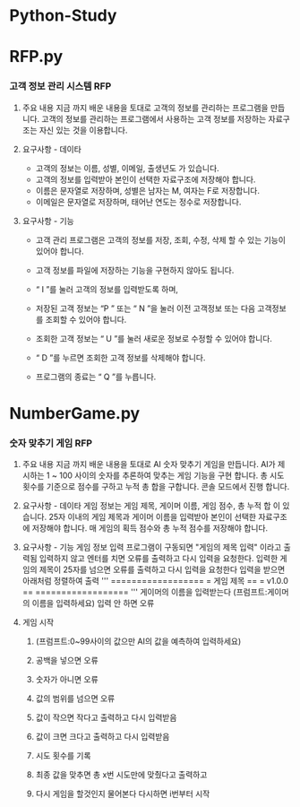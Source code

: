 # Python-Study

<h1>RFP.py</h1>

<h3>고객 정보 관리 시스템 RFP</h3>

1. 주요 내용
   지금 까지 배운 내용을 토대로 고객의 정보를 관리하는 프로그램을 만듭니다.
   고객의 정보를 관리하는 프로그램에서 사용하는 고객 정보를 저장하는 자료구조는 자신 있는 것을 이용합니다.

2. 요구사항 - 데이타

   - 고객의 정보는 이름, 성별, 이메일, 출생년도 가 있습니다.
   - 고객의 정보를 입력받아 본인이 선택한 자료구조에 저장해야 합니다.
   - 이름은 문자열로 저장하며, 성별은 남자는 M, 여자는 F로 저장합니다.
   - 이메일은 문자열로 저장하며, 태어난 연도는 정수로 저장합니다.

3. 요구사항 - 기능

   - 고객 관리 프로그램은 고객의 정보를 저장, 조회, 수정, 삭제 할 수 있는 기능이 있어야 합니다.

   - 고객 정보를 파일에 저장하는 기능을 구현하지 않아도 됩니다.
   - “ I ”를 눌러 고객의 정보를 입력받도록 하며,
   - 저장된 고객 정보는 “P ” 또는 “ N ”을 눌러 이전 고객정보 또는 다음 고객정보를 조회할 수 있어야 합니다.
   - 조회한 고객 정보는 “ U ”를 눌러 새로운 정보로 수정할 수 있어야 합니다.
   - “ D ”를 누르면 조회한 고객 정보를 삭제해야 합니다.
   - 프로그램의 종료는 “ Q ”를 누릅니다.


<h1>NumberGame.py</h1>
<h3>숫자 맞추기 게임 RFP</h3>

1. 주요 내용
   지금 까지 배운 내용을 토대로 AI 숫자 맞추기 게임을 만듭니다.
   AI가 제시하는 1 ~ 100 사이의 숫자를 추론하여 맞추는 게임 기능을 구현 합니다.
   총 시도 횟수를 기준으로 점수를 구하고 누적 총 합을 구합니다.
   콘솔 모드에서 진행 합니다.

2. 요구사항 - 데이타
   게임 정보는 게임 제목, 게이머 이름, 게임 점수, 총 누적 합 이 있습니다.
   25자 이내의 게임 제목과 게이머 이름을 입력받아 본인이 선택한 자료구조에 저장해야 합니다.
   매 게임의 획득 점수와 총 누적 점수를 저장해야 합니다.

3. 요구사항 - 기능
   게임 정보 입력
   프로그램이 구동되면 "게임의 제목 입력" 이라고 출력됨
   입력하지 않고 엔터를 치면 오류를 출력하고 다시 입력을 요청한다.
   입력한 게임의 제목이 25자를 넘으면 오류를 출력하고 다시 입력을 요청한다
   입력을 받으면 아래처럼 정렬하여 출력
   ''' ================== = 게임 제목 == = v1.0.0 == ================== '''
   게이머의 이름을 입력받는다 (프럼프트:게이머의 이름을 입력하세요)
   입력 안 하면 오류

4. 게임 시작 

   1. (프럼프트:0~99사이의 값으만 AI의 값을 예측하여 입력하세요)

   2. 공백을 넣으면 오류

   3. 숫자가 아니면 오류

   4. 값의 범위를 넘으면 오류

   5. 값이 작으면 작다고 출력하고 다시 입력받음

   6. 값이 크면 크다고 출력하고 다시 입력받음

   7. 시도 횟수를 기록

   8. 최종 값을 맞추면 총 x번 시도만에 맞췄다고 출력하고

   9. 다시 게임을 할것인지 물어본다 다시하면 i번부터 시작
